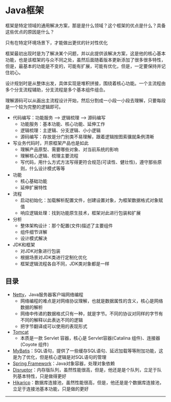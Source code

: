 #   Java框架

框架是特定领域的通用解决方案，那是是什么领域？这个框架的优点是什么？具备这些优点的原因是什么？

只有在特定环境场景下，才能做出更优的针对性优化

框架最初出现时是为了解决某个问题，并以此提供该解决方案，这是他的核心基本功能，也是该框架的与众不同之处，虽然后面随着版本更新添加了很多很多特性，但是，最基本的功能是不变的，可能有扩展，可能有优化，但是，一定要保持并记住初心。

设计规划时是从整体出发，具体实现是堆积拼接，围绕着核心功能。一个主流程由多个分支流程辅助，分支流程是多个基本组件组合。

理解源码可以从画出主流程设计开始，然后分割成一小段一小段去理解，只要每段是一个较为完整的逻辑即可。

-   代码编写：功能服务 --> 逻辑梳理 --> 源码编写
    -   功能服务：基本功能、核心功能、延伸工作
    -   逻辑梳理：主逻辑、分支逻辑、小小逻辑
    -   源码编写：存放是分门别类不易理解，跟着逻辑按图索骥就条例清晰
-   写业务代码时，开原框架产品也是如此 
    -   理解产品原型、需要哪些对象、对当前系统的影响
    -   理解核心逻辑、梳理主要流程
    -   写代码，用什么方式方法写得更符合规范(可读性、健壮性)，遵守那些原则，什么设计模式等等
-   功能
    -   核心基础功能
    -   延伸扩展特性
-   流程
    -   启动初始化：加载解析配置文件，创建设置对象，为框架数据格式对象赋值
    -   响应逻辑处理：找到功能原生技术，框架对此进行包装和扩展
-   分析
    -   整体架构设计：那个配置(文件)描述了主要组件
    -   组件细节详解
    -   设计模式解决
-   JDK和框架
    -   对JDK对象进行包装
    -   根据场景对JDK类进行定制化优化
    -   框架逻辑流程各自不同，JDK类对象都是一样


##  目录
-   [Netty](netty/README.md)，Java服务器客户端网络编程
    -   网络编程的难点是对网络协议理解，也就是数据属性的含义，核心是网络数据的解析
    -   网络中传递的数据格式只有一种，就是字节。不同的协议对同样的字节有不同的解释以此表达不同的逻辑
    -   把字节翻译成可以使用的表现形式
-   [Tomcat](tomcat/README.md)
    -   本质是一款 Servlet 容器，核心是 Servlet容器(Catalina 组件)、连接器(Coyote 组件)
-   [MyBatis](mybatis/README.md)：SQL语句，提供了一些缓存SQL语句、延迟加载等等附加功能，这是为了优化，但是核心逻辑是对SQL语句的管理
-   [Spring Framework](springfa/README.md)：Java对象容器，处理对象依赖
-   [Disruptor](disruptor/README.md)：内存版队列，虽然性能很高，但是，他还是是个队列，立足于队列基本特性，只是做得更好
-   [Hikaricp](hikaricp/README.md)：数据库连接池，虽然性能很高，但是，他还是是个数据库连接池，立足于连接池基本功能，只是做的更好

----
